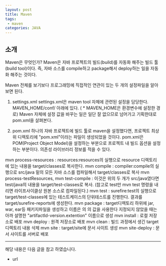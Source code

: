 ```yaml
---
layout: post
title: Maven 
tags:
 - maven
categories: JAVA
---
```


## 소개

Maven은 무엇인가?
Maven은 자바 프로젝트의 빌드(build)를 자동화 해주는 빌드 툴(build tool)이다. 즉, 자바 소스를 compile하고 package해서 deploy하는 일을 자동화 해주는 것이다.

Maven 전체를 보기보다 프로그래밍에 직접적인 연관이 있는 두 개의 설정파일을 알아보면 된다.
1) settings.xml
settings.xml은 maven tool 자체에 관련된 설정을 담당한다. MAVEN_HOME/conf/ 아래에 있다. ( * MAVEN_HOME은 환경변수에 설정한 경로) Maven 자체에 설정 값을 바꾸는 일은 일단 잘 없으므로 넘어가고 기획한대로 pom.xml을 살펴본다.

2) pom.xml
하나의 자바 프로젝트에 빌드 툴로 maven을 설정했다면, 프로젝트 최상위 디렉토리에 "pom.xml"이라는 파일이 생성되었을 것이다. pom.xml은 POM(Project Object Model)을 설정하는 부분으로 프로젝트 내 빌드 옵션을 설정하는 부분이다. 의존성 라이브러리 정보를 적을 수 있다.

mvn process-resources : resources:resources의 실행으로 resource 디렉토리에 있는 내용을 target/classes로 복사한다.
mvn compile : compiler:compile의 실행으로 src/java 밑의 모든 자바 소스를 컴파일해서 target/classes로 복사
mvn process-testResources, mvn test-compile : 이것은 위의 두 개가 src/java였다면 test/java의 내용을 target/test-classes로 복사. (참고로 test만 mvn test 명령을 내리면 라이프사이클상 원본 소스로 컴파일된다.)
mvn test : surefire:test의 실행으로 target/test-classes에 있는 테스트케이스의 단위테스트를 진행한다. 결과를 target/surefire-reports에 생성한다.
mvn package : target디렉토리 하위에 jar, war, ear등 패키지파일을 생성하고 이름은 <build>의 <finalName>의 값을 사용한다 지정되지 않았을 때는 아까 설명한 "artifactId-version.extention" 이름으로 생성
mvn install : 로컬 저장소로 배포
mvn deploy : 원격 저장소로 배포
mvn clean : 빌드 과정에서 생긴 target 디렉토리 내용 삭제
mvn site : target/site에 문서 사이트 생성
mvn site-deploy : 문서 사이트를 서버로 배포




----
해당 내용은 다음 글을 참고 하였습니다.
- url